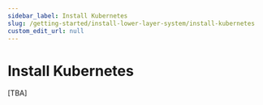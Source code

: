 ```yaml
---
sidebar_label: Install Kubernetes
slug: /getting-started/install-lower-layer-system/install-kubernetes
custom_edit_url: null
---
```


# Install Kubernetes

[TBA]
